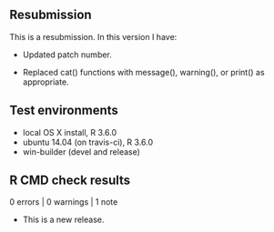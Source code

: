 ## Resubmission
This is a resubmission.  In this version I have:

* Updated patch number.

* Replaced cat() functions with message(), warning(), or print() as appropriate.

## Test environments
* local OS X install, R 3.6.0
* ubuntu 14.04 (on travis-ci), R 3.6.0
* win-builder (devel and release)

## R CMD check results

0 errors | 0 warnings | 1 note

* This is a new release.
